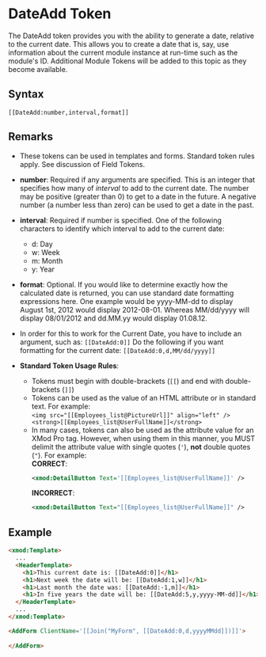 # DateAdd Token

The DateAdd token provides you with the ability to generate a date, relative to the current date. This allows you to create a date that is, say, use information about the current module instance at run-time such as the module's ID. Additional Module Tokens will be added to this topic as they become available.

## Syntax

`[[DateAdd:number,interval,format]]`

## Remarks

*   These tokens can be used in templates and forms. Standard token rules apply. See discussion of Field Tokens.  

*   **number**: Required if any arguments are specified. This is an integer that specifies how many of _interval_ to add to the current date. The number may be positive (greater than 0) to get to a date in the future. A negative number (a number less than zero) can be used to get a date in the past.  

*   **interval**: Required if number is specified. One of the following characters to identify which interval to add to the current date:
    *   d: Day
    *   w: Week
    *   m: Month
    *   y: Year
*   **format**: Optional. If you would like to determine exactly how the calculated date is returned, you can use standard date formatting expressions here. One example would be yyyy-MM-dd to display August 1st, 2012 would display 2012-08-01\. Whereas MM/dd/yyyy will display 08/01/2012 and dd.MM.yy would display 01.08.12.

*   In order for this to work for the Current Date, you have to include an argument, such as: `[[DateAdd:0]]` 
    Do the following if you want formatting for the current date: `[[DateAdd:0,d,MM/dd/yyyy]]`

*   **Standard Token Usage Rules**:
    *   Tokens must begin with double-brackets (`[[`) and end with double-brackets (`]]`)
    *   Tokens can be used as the value of an HTML attribute or in standard text. For example:  
        `<img src="[[Employees_list@PictureUrl]]" align="left" /> <strong>[[Employees_list@UserFullName]]</strong>`
    *   In many cases, tokens can also be used as the attribute value for an XMod Pro tag. However, when using them in this manner, you MUST delimit the attribute value with single quotes (`'`), **not** double quotes (`"`). For example:  
        **CORRECT**: 
        ```xml
        <xmod:DetailButton Text='[[Employees_list@UserFullName]]' />
        ```
        **INCORRECT**: 
        ```xml
        <xmod:DetailButton Text="[[Employees_list@UserFullName]]" />
        ```

## Example

```html
<xmod:Template>  
  ...
  <HeaderTemplate>  
    <h1>This current date is: [[DateAdd:0]]</h1>  
    <h1>Next week the date will be: [[DateAdd:1,w]]</h1>  
    <h1>Last month the date was: [[DateAdd:-1,m]]</h1>  
    <h1>In five years the date will be: [[DateAdd:5,y,yyyy-MM-dd]]</h1>  
  </HeaderTemplate>  
  ...  
</xmod:Template>  

<AddForm ClientName='[[Join("MyForm", [[DateAdd:0,d,yyyyMMdd]])]]'>  
  
</AddForm>
```
